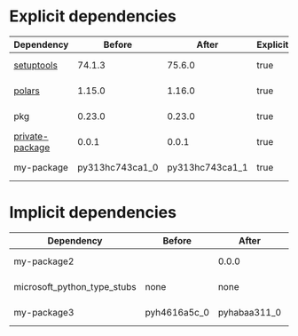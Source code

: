 # Explicit dependencies

|Dependency|Before|After|Explicit|Environments|
|-|-|-|-|-|
|[setuptools](https://pypi.org/project/setuptools)|74.1.3|75.6.0|true|*all envs* on osx-arm64|
|[polars](https://prefix.dev/channels/conda-forge/packages/polars)|1.15.0|1.16.0|true|*all envs* on osx-arm64|
|pkg|0.23.0|0.23.0|true|*all envs* on linux-64|
|[private-package](https://prefix.dev/channels/setup-pixi-test/packages/private-package)|0.0.1|0.0.1|true|*all envs* on osx-arm64|
|my-package|py313hc743ca1_0|py313hc743ca1_1|true|*all envs* on osx-arm64|

# Implicit dependencies

|Dependency|Before|After|Explicit|Environments|
|-|-|-|-|-|
|my-package2||0.0.0|false|*all envs* on osx-arm64|
|microsoft_python_type_stubs|none|none|false|*all envs* on linux-64|
|my-package3|pyh4616a5c_0|pyhabaa311_0|false|*all envs* on osx-arm64|

[^1]: **Bold** means explicit dependency.
[^2]: Dependency got downgraded.
